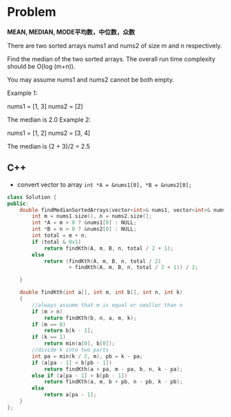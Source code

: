 # Problem

**MEAN, MEDIAN, MODE平均数，中位数，众数**

There are two sorted arrays nums1 and nums2 of size m and n respectively.

Find the median of the two sorted arrays. The overall run time complexity should be O(log (m+n)).

You may assume nums1 and nums2 cannot be both empty.

Example 1:

nums1 = [1, 3]
nums2 = [2]

The median is 2.0
Example 2:

nums1 = [1, 2]
nums2 = [3, 4]

The median is (2 + 3)/2 = 2.5


## C++

- convert vector to array ```int *A = &nums1[0], *B = &nums2[0];```

```c++
class Solution {
public:
    double findMedianSortedArrays(vector<int>& nums1, vector<int>& nums2) {
        int m = nums1.size(), n = nums2.size();
        int *A = m > 0 ? &nums1[0] : NULL;
        int *B = n > 0 ? &nums2[0] : NULL;
        int total = m + n;
		if (total & 0x1)
			return findKth(A, m, B, n, total / 2 + 1);
		else
			return (findKth(A, m, B, n, total / 2)
					+ findKth(A, m, B, n, total / 2 + 1)) / 2;

    }

    double findKth(int a[], int m, int b[], int n, int k)
    {
    	//always assume that m is equal or smaller than n
    	if (m > n)
    		return findKth(b, n, a, m, k);
    	if (m == 0)
    		return b[k - 1];
    	if (k == 1)
    		return min(a[0], b[0]);
    	//divide k into two parts
    	int pa = min(k / 2, m), pb = k - pa;
    	if (a[pa - 1] < b[pb - 1])
    		return findKth(a + pa, m - pa, b, n, k - pa);
    	else if (a[pa - 1] > b[pb - 1])
    		return findKth(a, m, b + pb, n - pb, k - pb);
    	else
    		return a[pa - 1];
    }
};
```
